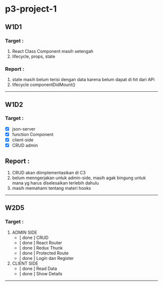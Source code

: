 # p3-project-1

## W1D1

### Target :

1. React Class Component masih setengah
1. lifecycle, props, state

### Report :

1. state masih belum terisi dengan data karena belum dapat di hit dari APi
1. lifecycle componentDidMount()

---

## W1D2

### Target :

-   [x] json-server
-   [x] function Component
-   [x] client-side
-   [x] CRUD admin

## Report :

1. CRUD akan diimplementasikan di C3
1. belum menngerjakan untuk admin-side, masih agak bingung untuk mana yg harus diselesaikan terlebih dahulu
1. masih memahami tentang materi hooks

---

## W2D5

### Target :

1. ADMIN SIDE
    - [ done ] CRUD
    - [ done ] React Router
    - [ done ] Redux Thunk
    - [ done ] Protected Route
    - [ done ] Login dan Register
1. CLIENT SIDE
    - [ done ] Read Data
    - [ done ] Show Details

---
